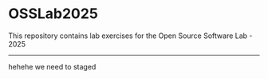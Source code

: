 # OSSLab2025

This repository contains lab exercises for the Open Source Software Lab - 2025

---

hehehe we need to staged
